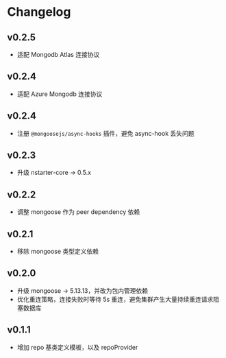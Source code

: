 # Changelog

## v0.2.5

* 适配 Mongodb Atlas 连接协议

## v0.2.4

* 适配 Azure Mongodb 连接协议

## v0.2.4

* 注册 `@mongoosejs/async-hooks` 插件，避免 async-hook 丢失问题

## v0.2.3

* 升级 nstarter-core -> 0.5.x

## v0.2.2

* 调整 mongoose 作为 peer dependency 依赖

## v0.2.1

* 移除 mongoose 类型定义依赖

## v0.2.0

* 升级 mongoose -> 5.13.13，并改为包内管理依赖
* 优化重连策略，连接失败时等待 5s 重连，避免集群产生大量持续重连请求阻塞数据库

## v0.1.1

* 增加 repo 基类定义模板，以及 repoProvider
